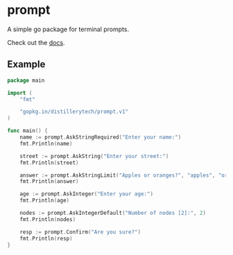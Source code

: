 # prompt
A simple go package for terminal prompts.

Check out the [docs](http://godoc.org/github.com/DistilleryTech/prompt).

## Example

```go
package main

import (
	"fmt"

	"gopkg.in/distillerytech/prompt.v1"
)

func main() {
	name := prompt.AskStringRequired("Enter your name:")
	fmt.Println(name)

	street := prompt.AskString("Enter your street:")
	fmt.Println(street)

	answer := prompt.AskStringLimit("Apples or oranges?", "apples", "oranges")
	fmt.Println(answer)

	age := prompt.AskInteger("Enter your age:")
	fmt.Println(age)

	nodes := prompt.AskIntegerDefault("Number of nodes [2]:", 2)
	fmt.Println(nodes)

	resp := prompt.Confirm("Are you sure?")
	fmt.Println(resp)
}


```
